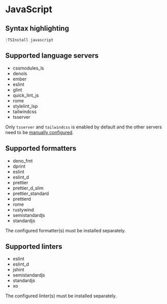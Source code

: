 # JavaScript

## Syntax highlighting

```vim
:TSInstall javascript
```

## Supported language servers

- cssmodules_ls
- denols
- ember
- eslint
- glint
- quick_lint_js
- rome
- stylelint_lsp
- tailwindcss
- tsserver

Only `tsserver` and `tailwindcss` is enabled by default and the other servers need to be [manually configured](../../configuration/language-features/language-servers.md#manually-configured-servers).

## Supported formatters

- deno_fmt
- dprint
- eslint
- eslint_d
- prettier
- prettier_d_slim
- prettier_standard
- prettierd
- rome
- rustywind
- semistandardjs
- standardjs

The configured formatter(s) must be installed separately.

## Supported linters

- eslint
- eslint_d
- jshint
- semistandardjs
- standardjs
- xo

The configured linter(s) must be installed separately.
